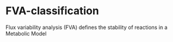 # FVA-classification
Flux variability analysis (FVA) defines the stability of reactions in a Metabolic Model
